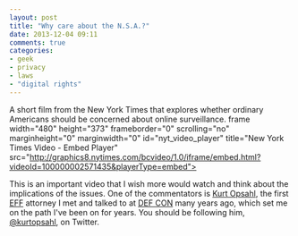 ```yaml
---
layout: post
title: "Why care about the N.S.A.?"
date: 2013-12-04 09:11
comments: true
categories:
- geek
- privacy
- laws
- "digital rights"
---
```

A short film from the New York Times that explores whether ordinary Americans should be concerned about online surveillance.
frame width="480" height="373" frameborder="0" scrolling="no" marginheight="0" marginwidth="0" id="nyt_video_player" title="New York Times Video - Embed Player" src="http://graphics8.nytimes.com/bcvideo/1.0/iframe/embed.html?videoId=100000002571435&playerType=embed"></iframe>

This is an important video that I wish more would watch and think about the implications of the issues. One of the commentators is <a href="https://www.eff.org/about/staff/kurt-opsahl">Kurt Opsahl</a>, the first <a href="https://www.eff.org/">EFF</a> attorney I met and talked to at <a href="https://www.defcon.org/">DEF CON</a> many years ago, which set me on the path I've been on for years. You should be following him, <a href="https://twitter.com/kurtopsahl">@kurtopsahl</a>, on Twitter.
